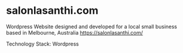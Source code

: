 # salonlasanthi.com
Wordpress Website designed and developed for a local small business based in Melbourne, Australia
https://salonlasanthi.com/

Technology Stack: Wordpress